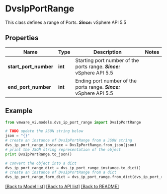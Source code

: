 # DvsIpPortRange

This class defines a range of Ports.  ***Since:*** vSphere API 5.5 

## Properties
Name | Type | Description | Notes
------------ | ------------- | ------------- | -------------
**start_port_number** | **int** | Starting port number of the ports range.  ***Since:*** vSphere API 5.5  | 
**end_port_number** | **int** | Ending port number of the ports range.  ***Since:*** vSphere API 5.5  | 

## Example

```python
from vmware_vi.models.dvs_ip_port_range import DvsIpPortRange

# TODO update the JSON string below
json = "{}"
# create an instance of DvsIpPortRange from a JSON string
dvs_ip_port_range_instance = DvsIpPortRange.from_json(json)
# print the JSON string representation of the object
print DvsIpPortRange.to_json()

# convert the object into a dict
dvs_ip_port_range_dict = dvs_ip_port_range_instance.to_dict()
# create an instance of DvsIpPortRange from a dict
dvs_ip_port_range_form_dict = dvs_ip_port_range.from_dict(dvs_ip_port_range_dict)
```
[[Back to Model list]](../README.md#documentation-for-models) [[Back to API list]](../README.md#documentation-for-api-endpoints) [[Back to README]](../README.md)


